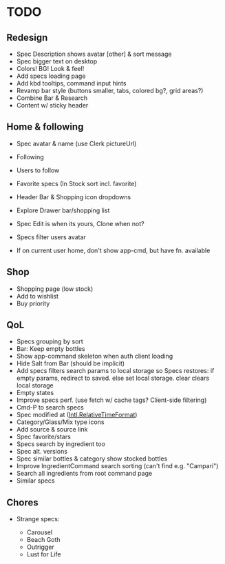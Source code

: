 # TODO

## Redesign

- Spec Description shows avatar [other] & sort message
- Spec bigger text on desktop
- Colors! BG! Look & feel!
- Add specs loading page
- Add kbd tooltips, command input hints
- Revamp bar style (buttons smaller, tabs, colored bg?, grid areas?)
- Combine Bar & Research
- Content w/ sticky header

## Home & following

- Spec avatar & name (use Clerk pictureUrl)
- Following
- Users to follow
- Favorite specs (In Stock sort incl. favorite)

- Header Bar & Shopping icon dropdowns
- Explore Drawer bar/shopping list

- Spec Edit is when its yours, Clone when not?
- Specs filter users avatar
- If on current user home, don't show app-cmd, but have fn. available

## Shop

- Shopping page (low stock)
- Add to wishlist
- Buy priority

## QoL

- Specs grouping by sort
- Bar: Keep empty bottles
- Show app-command skeleton when auth client loading
- Hide Salt from Bar (should be implicit)
- Add specs filters search params to local storage so Specs restores: if empty params, redirect to saved. else set local storage. clear clears local storage
- Empty states
- Improve specs perf. (use fetch w/ cache tags? Client-side filtering)
- Cmd-P to search specs
- Spec modified at ([Intl.RelativeTimeFormat](https://stackoverflow.com/questions/61911591/react-intl-with-relativetime-formatting))
- Category/Glass/Mix type icons
- Add source & source link
- Spec favorite/stars
- Specs search by ingredient too
- Spec alt. versions
- Spec similar bottles & category show stocked bottles
- Improve IngredientCommand search sorting (can't find e.g. "Campari")
- Search all ingredients from root command page
- Similar specs

## Chores

- Strange specs:

  - Carousel
  - Beach Goth
  - Outrigger
  - Lust for Life
